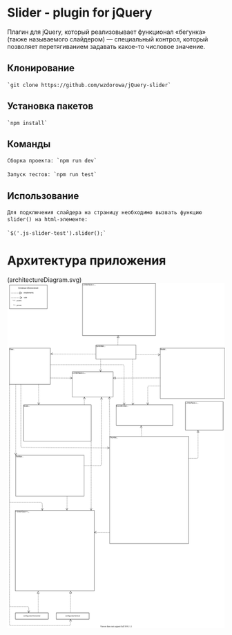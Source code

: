 # Slider - plugin for jQuery
Плагин для jQuery, который реализовывает функционал «бегунка» (также называемого слайдером) — специальный контрол, который позволяет перетягиванием задавать какое-то числовое значение.

## Клонирование
    `git clone https://github.com/wzdorowa/jQuery-slider`
## Установка пакетов
    `npm install`
## Команды
    Сборка проекта: `npm run dev`

    Запуск тестов: `npm run test`
## Использование
    Для подключения слайдера на страницу необходимо вызвать функцию slider() на html-элементе:

    `$('.js-slider-test').slider();`
# Архитектура приложения
(architectureDiagram.svg)
![Alt text](architectureDiagram.svg)